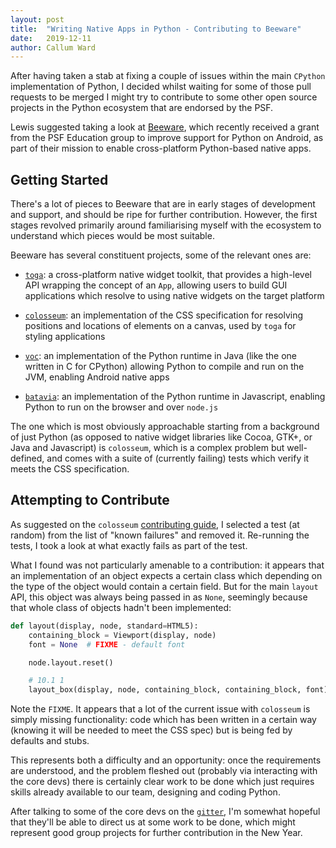 ```yaml
---
layout: post
title:  "Writing Native Apps in Python - Contributing to Beeware"
date:   2019-12-11
author: Callum Ward
---
```


After having taken a stab at fixing a couple of issues within the main `CPython`
implementation of Python, I decided whilst waiting for some of those pull
requests to be merged I might try to contribute to some other open source
projects in the Python ecosystem that are endorsed by the PSF.

Lewis suggested taking a look at [Beeware](https://beeware.org/), which recently
received a grant from the PSF Education group to improve support for Python on
Android, as part of their mission to enable cross-platform Python-based native
apps.

## Getting Started

There's a lot of pieces to Beeware that are in early stages of development and
support, and should be ripe for further contribution. However, the first stages
revolved primarily around familiarising myself with the ecosystem to understand
which pieces would be most suitable.

Beeware has several constituent projects, some of the relevant ones are:

- [`toga`](https://github.com/beeware/toga): a cross-platform native widget
  toolkit, that provides a high-level API wrapping the concept of an `App`,
  allowing users to build GUI applications which resolve to using native widgets
  on the target platform

- [`colosseum`](https://github.com/beeware/colosseum): an implementation of the
  CSS specification for resolving positions and locations of elements on
  a canvas, used by `toga` for styling applications

- [`voc`](https://github.com/beeware/voc): an implementation of the Python
  runtime in Java (like the one written in C for CPython) allowing Python to
  compile and run on the JVM, enabling Android native apps

- [`batavia`](https://github.com/beeware/batavia): an implementation of the
  Python runtime in Javascript, enabling Python to run on the browser and over
  `node.js`

The one which is most obviously approachable starting from a background of just
Python (as opposed to native widget libraries like Cocoa, GTK+, or Java and
Javascript) is `colosseum`, which is a complex problem but well-defined, and
comes with a suite of (currently failing) tests which verify it meets the CSS
specification.

## Attempting to Contribute

As suggested on the `colosseum` [contributing
guide](https://colosseum.readthedocs.io/en/latest/how-to/contribute.html),
I selected a test (at random) from the list of "known failures" and removed it.
Re-running the tests, I took a look at what exactly fails as part of the test.

What I found was not particularly amenable to a contribution: it appears that an
implementation of an object expects a certain class which depending on the type
of the object would contain a certain field. But for the main `layout` API, this
object was always being passed in as `None`, seemingly because that whole class
of objects hadn't been implemented:

```python
def layout(display, node, standard=HTML5):
    containing_block = Viewport(display, node)
    font = None  # FIXME - default font

    node.layout.reset()

    # 10.1 1
    layout_box(display, node, containing_block, containing_block, font)
```

Note the `FIXME`. It appears that a lot of the current issue with `colosseum` is
simply missing functionality: code which has been written in a certain way
(knowing it will be needed to meet the CSS spec) but is being fed by defaults
and stubs.

This represents both a difficulty and an opportunity: once the requirements are
understood, and the problem fleshed out (probably via interacting with the core
devs) there is certainly clear work to be done which just requires skills
already available to our team, designing and coding Python.

After talking to some of the core devs on the
[`gitter`](https://gitter.im/beeware/general), I'm somewhat hopeful that they'll
be able to direct us at some work to be done, which might represent good group
projects for further contribution in the New Year.

